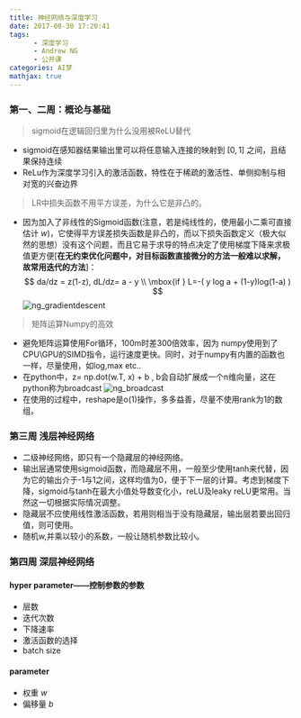 ```yaml
---
title: 神经网络与深度学习
date: 2017-08-30 17:20:41
tags:
      - 深度学习
      - Andrew NG
      - 公开课
categories: AI梦
mathjax: true
---
```



### 第一、二周：概论与基础
> sigmoid在逻辑回归里为什么没用被ReLU替代

  * sigmoid在感知器结果输出里可以将任意输入连接的映射到 $[0,1]$ 之间，且结果保持连续
  * ReLu作为深度学习引入的激活函数，特性在于稀疏的激活性、单侧抑制与相对宽的兴奋边界

> LR中损失函数不用平方误差，为什么它是非凸的。

* 因为加入了非线性的Sigmoid函数(注意，若是纯线性的，使用最小二乘可直接估计 $w$)，它使得平方误差损失函数是非凸的，而以下损失函数定义（极大似然的思想）没有这个问题，而且它易于求导的特点决定了使用梯度下降来求极值更方便[**在无约束优化问题中，对目标函数直接微分的方法一般难以求解，故常用迭代的方法**]：
$$ da/dz = z(1-z), dL/dz= a - y \\  \mbox{if } L=-( y log a + (1-y)log(1-a) ) $$
![ng_gradientdescent](http://p15i7i801.bkt.clouddn.com/e70536dc3cdac781213e6e86a904d5ac.png)

> 矩阵运算Numpy的高效

* 避免矩阵运算使用For循环，100m时差300倍效率，因为 numpy使用到了CPU\GPU的SIMD指令，运行速度更快。同时，对于numpy有内置的函数也一样，尽量使用，如log,max  etc..
* 在python中，z= np.dot(w.T, x) + b , b会自动扩展成一个n维向量，这在python称为broadcast
![ng_broadcast](http://p15i7i801.bkt.clouddn.com/849e2ed8c823392209bd02a6e7397727.png)
* 在使用的过程中，reshape是o(1)操作，多多益善，尽量不使用rank为1的数组。

### 第三周 浅层神经网络
* 二级神经网络，即只有一个隐藏层的神经网络。
*  输出层通常使用sigmoid函数，而隐藏层不用，一般至少使用tanh来代替，因为它的输出介于-1与1之间，这样均值为0，便于下一层的计算。考虑到梯度下降，sigmoid与tanh在最大小值处导数变化小，reLU及leaky reLU更常用。当然这一切根据实际情况调整。
*  隐藏层不应使用线性激活函数，若用则相当于没有隐藏层，输出层若要出回归值，则可使用。
*  随机w,并乘以较小的系数，一般让随机参数比较小。

### 第四周 深层神经网络
####  hyper parameter——控制参数的参数
  * 层数
  * 迭代次数
  * 下降速率
  * 激活函数的选择
  * batch size
  
####  parameter
  * 权重 $w$
  * 偏移量 $b$

